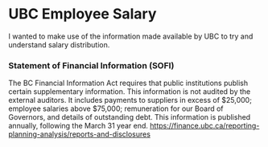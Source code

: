 # UBC Employee Salary


I wanted to make use of the information made available by UBC to try and understand salary distribution.


### Statement of Financial Information (SOFI)
The BC Financial Information Act requires that public institutions publish certain supplementary information. This information is not audited by the external auditors. It includes payments to suppliers in excess of $25,000; employee salaries above $75,000; remuneration for our Board of Governors, and details of outstanding debt. This information is published annually, following the March 31 year end.
https://finance.ubc.ca/reporting-planning-analysis/reports-and-disclosures
 
